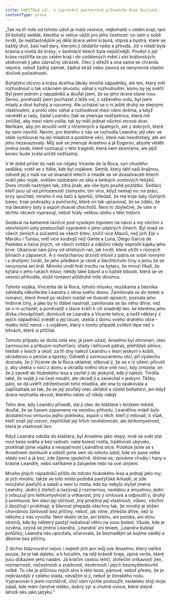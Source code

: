 ```yaml
---
title: KAPITOLA LI\. o vyprávění pastevcově průvodcům dona Quijota\.
contentType: prose
---
```


<section>

„Tak na tři míle od tohoto údolí je malá vesnice, nejbohatší v celém kraji; tam žil bohatý sedlák, kterého si velice vážili pro jeho čestnost: on sám o sobě tvrdil, že nejšťastnějším jej dělá dcera velmi krásná, vtipná a bystrá, které se každý divil, žasl nad dary, kterými ji obdařilo nebe a příroda. Již v mládí byla krásná a rostla do krásy; v šestnácti letech byla nejsličnější. Pověst o její kráse rozšířila se po celém kraji i do vzdálených měst i síní královských; obdivovali jí jako zázračný obrázek. Otec ji střežil a ona sama se chránila nejvíce, neboť žádný zámek, žádná stráž nebo závora se nevyrovná vlastní dívčině počestnosti.

Bohatství otcovo a krása dceřina lákaly mnohé nápadníky, ale ten, který měl rozhodnout o tak vzácném skvostu, váhal s rozhodnutím, komu by jej svěřil. Byl jsem jedním z nápadníků a doufal jsem, že se jeho dcera stane mou ženou, poněvadž jsem pocházel z téže vsi, z váženého rodu, byl jsem mladý a dost bohatý a rozumný. Ale ucházel se o ni ještě druhý se stejnými vlastnostmi, a proto otec váhal a rozhodoval mezi námi dvěma; a když nevěděl si rady, žádal Leandru (tak se jmenuje nešťastnice, která mě zničila), aby mezi námi volila; tak by měli jednat všichni otcové dcer. Neříkám, aby jim dovolili volit z ničemných a špatných, ale z dobrých, které by sami navrhli. Nevím, pro kterého z nás se rozhodla Leandra; její otec se stále vymlouval na její mladost a podobné věci, které nás neodmítaly, ale ani jeho nezavazovaly. Můj sok se jmenuje Anselmo a já Eugenio, abyste věděli jména osob, které vystupují v této tragédii, která není skončena, ale jejíž konec bude zcela určitě nešťastný.

V té době přišel do naší vsi nějaký Vicente de la Roca, syn chudého sedláka; vrátil se z Itálie, kde byl vojákem. Setník, který táhl naší krajinou, odvedl jej z naší vsi ve dvanácti letech a mladík se ve dvaadvaceti letech vrátil jako voják, ověšen ozdobami ze skla a tenkých ocelových řetízků. Dnes chodil nastrojen tak, zítra jinak, ale vše bylo pouhé pozlátko. Sedláci, kteří jsou už od přirozenosti zlomyslní, tím více, když nemají nic na práci, brzy spočítali, mnoho-li má šatů a šperků; shledali, že má troje šaty různých barev, troje podvazky a punčochy, které on tak upravoval, že se zdálo, že má desatery šaty a aspoň dvacet chocholů. Není to zbytečné, že vám o těchto věcech vypravuji, neboť hrály velikou úlohu v této historii.

Sedával na kamenné lavičce pod vysokým topolem na návsi a my všichni s otevřenými ústy poslouchali vyprávění o jeho udatných činech. Byl snad ve všech zemích a zúčastnil se všech bitev, zničil více Maurů, než jich žije v Maroku i Tunisu, měl více soubojů než Gante a Luna, Diego García de Parédes a tisíce jiných, ve všech zvítězil a odpůrci nikdy neprolili kapku jeho krve. Ukazoval nám jizvy od střelných ran, jak tvrdil, které utržil v různých bitvách a zápasech. A s neslýchanou drzostí mluvil z patra se sobě rovnými i s druhými; tvrdil, že jeho předkem je rámě a šlechtictvím činy a jemu že se nevyrovná ani král. Mimoto uměl hrát trochu na kytaru, že mnozí říkali, že kytara v jeho rukách mluví; někdy také básnil a o každé blbosti, která se ve vesnici přihodila, složil romanci půldruhé míle dlouhou.

Tohoto vojáka, Vincenta de la Roca, tohoto mluvku, muzikanta a básníka zahlédla několikráte Leandra z okna svého domu. Zamilovala se do tretek a romancí, které ihned po složení rozdal ve dvaceti opisech, poznala jeho hrdinné činy, a jako by to ďábel nastrojil, zamilovala se do něho dříve, než se o ni ucházel; a poněvadž v lásce kráčí k cíli snadněji ten, ke kterému jeho dívka chovápřízeň, domluvili se Leandra a Vicente lehce, a nežli některý z jejích nápadníků zvěděl o její touze, utekla z domu svého drahého otce – matku totiž nemá – s vojákem, který v tomto případě zvítězil lépe než v bitvách, které si přičítal.

Tomuto případu se divila celá ves; já jsem užasl, Anselmo byl ohromen, otec zarmoucen a příbuzní rozhořčeni; úřady i biřicové pátrali, přehlíželi silnice, hledali v lesích a okolí; za tři dny nalezli Leandru v lesní jeskyni v košili, okradenou o peníze a šperky. Odvedli ji zarmoucenému otci; při výslechu doznala, že ji Vicente de la Roca oklamal, sliboval jí, že se s ní ožení; přinutil ji, aby utekla v noci z domu a okradla svého otce oné noci, kdy zmizela; on že ji zavedl do hlubokého lesa a zavřel ji do jeskyně, kde ji nalezli. Tvrdila také, že voják jí na čest nesáhl, ale okradl ji a zanechal v jeskyni. Těžko, páni, se dá uvěřit zdrženlivosti toho mladíka, ale ona to opakovala a zapřísahala se tak, že se její zoufalý otec uklidnil a oželel bohatství, jen když dcera neztratila skvost, kterého nelze už nikdy nabýt.

Toho dne, kdy Leandru přivedli, dal ji otec do kláštera v blízkém městě, doufal, že se časem zapomene na nemilou příhodu. Leandřino mládí bylo dostatečnou omluvou jejího poklesku, aspoň u těch, kteří ji milovali; ti však, kteří znali její rozum, nepřičítali její hřích nevědomosti, ale lehkomyslnosti, která je vlastností žen.

Když Leandra odešla do kláštera, byl Anselmo jako slepý; mně se svět stal nocí beze světla a bez radosti; naše bolest rostla, trpělivosti ubývalo, proklínali jsme vojáka a neopatrnost Leandřina otce. Posléze jsme se s Anselmem domluvili a odešli jsme sem do tohoto údolí, kde on pase velké stádo ovcí a já koz; zde žijeme společně, těšíme se, zpíváme chvály i hany o krásné Leandře, nebo naříkáme a žalujeme nebi na své utrpení.

Mnoho jiných nápadníků přišlo do tohoto hlubokého lesa a jednají jako my; je jich mnoho, takže se toto místo podobá pastýřské Arkadii; je zde množství pastýřů a salaší a není tu místa, kde by nebylo slyšet jména Leandry. Jedni jí zlořečí a nazývají ji rozmarnou, nestálou a smyslnou, jedni ji odsuzují pro lehkomyslnost a vrtkavost; jiný ji omlouvá a odpouští jí, druhý ji pomlouvá; ten slaví její sličnost, jiný proklíná její vlastnosti, vůbec, všichni ji zbožňují i proklínají; a šílenost přepadá všechny tak, že mnohý je stižen chorobnou žárlivostí bez příčiny, neboť, jak víme, zhřešila dříve, než si někoho z nás vyvolila. Není skalní strže, ani břehu, ani potoka, ani stínu stromů, kde by některý pastýř nežaloval větru na svou bolest. Všude, kde je ozvěna, ozývá se jméno Leandra, ‚Leandra‘ zní lesem, ‚Leandra bublají potůčky; Leandra nás upoutala, očarovala, že beznadějní se kojíme nadějí a děsíme bez příčiny.

Z těchto bláznovství nejvíc i nejmíň jich jeví můj sok Anselmo, který naříká pouze, že je tak daleko, a k houslím, na něž krásně hraje, zpívá verše, které jsou důkazem jeho nadání. Já kráčím cestou lehčí, zlořečím vrtkavosti žen, rozmarnosti, nečestnosti a zrádnosti, nevěrnosti i jejich bezmyšlenkovité volbě. To vše je příčinou mých slov k této koze, pánové, neboť přesto, že je nejkrásnější z celého stáda, nevážím si jí, neboť je ženského rodu. Vypravoval-li jsem rozvláčně, chci vám rychle posloužit; nedaleko stojí moje salaš, kde mám čerstvé mléko, dobrý sýr a chutné ovoce, které stejně lahodí oku jako jazyku.“

</section>

[^1]: Miguel de Cervantes Saavedra se narodil roku 1547 chudým rodičům v Alcalá de Henares ve Španělsku. Není jisté, studoval-li na univerzitě. Jeho prvním literárním dílem je Elegie na smrt ženy Filipa II. r. 1569, provázená několika jinými kratšími básněmi. Po dvanáct následujících let vede C. život velmi pohnutý: V prosinci 1568 odchází do Itálie v službách legáta Giulia Acquavivy, r. 1570 vstupuje do vojska Marca Antonia Colonny; účastní se války proti Turkům, bojuje u Navarina, Korfu, Tunisu a La Goulette; r. 1571 v námořní bitvě u Lepanta ztrácí levou ruku. Loď, která jej r. 1575 odváží z Neapole do vlasti, je zajata piráty a C. odvlečen jako otrok do Alžíru, kde pobude pět let. Je vykoupen křesťany až v září 1580. Od r. 1582 se věnuje především literatuře. Z jeho děl stojí za zmínku časově první román „Galatea“, nedokončený román pastýřský, obšírná, jednotvárná a konvenční to napodobenina pastorál italských, na níž si však velmi zakládal (farář v „Donu Quijotu“ ji chválí a touží po jejím dokončení). Z jeho četných dramat se zachovala pouze dvě: „El trato de Argel“ (Alžírský obchod), kde se objevuje i autor v osobě otroka Savedra, a „Numancia“, vlastenecká hra bez jednoty kompozice a oplývající zosobněnými abstrakcemi, jež si nevysloužila Goethův obdiv. R. 1588 se C. vrací do veřejného života: Je komisařem pro dodávky Nepřemožitelné armádě a o něco později výběrčím daní v Granadě. R. 1597 je zatčen a uvězněn na tři měsíce pro nepořádky v úřadě. Když je r. 1603 je vyslán do Valladolidu, aby se zde zodpovídal ze svého přečinu, přiváží s sebou už rukopis první části „Dona Quijota“; snad jej počal ve vězení, jak by se dalo vyvozovat z některých výrazů v předmluvě. První díl „Dona Quijota“ vychází v Madridu r. 1605, jeho úspěch je veliký, doma i za hranicemi: za několik let vznikne řada cizích překladů (francouzský je z r. 1608). Zdá se, že „Don Quijote“ zůstane nedokončen jako „Galetea“. Po osm let C. mlčí, teprve r. 1613 vydává knihu zdařilých pitoreskních novel „Novelas ejemplares“ (Vzorné povídky), r. 1614 pak nepodařenou báseň „Viaje del Parnaso“ (Cesta na P.), r. 1615 „Ocho comedias“ (Osm komedií). Ale r. 1614 vychází v Tarragoně jako pokračování k prvnímu dílu jeho „Dona Quijota“ kniha, podepsaná pseudonymem Alfonso Fernández de Avellaneda (pravděpodobně byl jejím autorem Aragonec Alfonso Lamberto). C. rozhněván, dokončí rychle druhý díl svého románu a vydá jej r. 1615 (v předmluvě polemizuje s Avellanedou). Své další literární plány C. neuskutečnil. Posmrtně vyšel ještě dobrodružný román „Persiles y Sigismonda“. C. zemřel 23. dubna 1616.
